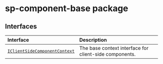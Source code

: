 # sp-component-base package




## Interfaces

| Interface	   |  Description |
|:-------------|:---------------|
| [`IClientSideComponentContext`](./sp-component-base.api/interface/iclientsidecomponentcontext.md)   | The base context interface for client-side components.  |






